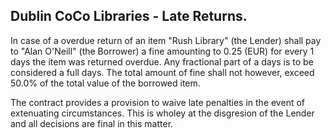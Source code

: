 Dublin CoCo Libraries - Late Returns.
----

In case of a overdue return of an item "Rush Library" (the Lender) shall
pay to "Alan O'Neill" (the Borrower) a fine amounting to 0.25 (EUR)
for every 1 days the item was returned overdue. Any fractional part
of a days is to be considered a full days. The total amount of fine
shall not however, exceed 50.0% of the total value of the borrowed item.

The contract provides a provision to waive late penalties in the event
of extenuating circumstances. This is wholey at the disgresion of the
Lender and all decisions are final in this matter.